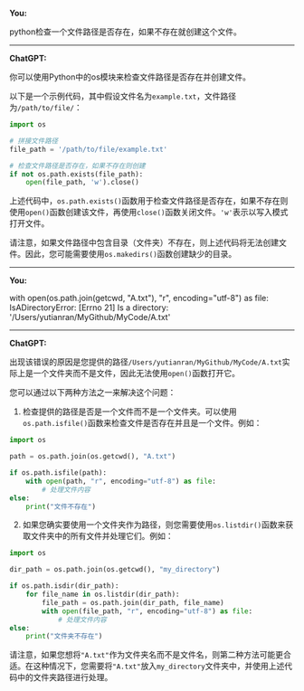 **You:**

python检查一个文件路径是否存在，如果不存在就创建这个文件。

* * *

**ChatGPT:**

你可以使用Python中的os模块来检查文件路径是否存在并创建文件。

以下是一个示例代码，其中假设文件名为`example.txt`，文件路径为`/path/to/file/`：

```python
import os

# 拼接文件路径
file_path = '/path/to/file/example.txt'

# 检查文件路径是否存在，如果不存在则创建
if not os.path.exists(file_path):
    open(file_path, 'w').close()
```

上述代码中，`os.path.exists()`函数用于检查文件路径是否存在，如果不存在则使用`open()`函数创建该文件，再使用`close()`函数关闭文件。`'w'`表示以写入模式打开文件。

请注意，如果文件路径中包含目录（文件夹）不存在，则上述代码将无法创建文件。因此，您可能需要使用`os.makedirs()`函数创建缺少的目录。

* * *

**You:**

with open(os.path.join(getcwd, "A.txt"), "r", encoding="utf-8") as file: IsADirectoryError: \[Errno 21\] Is a directory: '/Users/yutianran/MyGithub/MyCode/A.txt'

* * *

**ChatGPT:**

出现该错误的原因是您提供的路径`/Users/yutianran/MyGithub/MyCode/A.txt`实际上是一个文件夹而不是文件，因此无法使用`open()`函数打开它。

您可以通过以下两种方法之一来解决这个问题：

1.  检查提供的路径是否是一个文件而不是一个文件夹。可以使用`os.path.isfile()`函数来检查文件是否存在并且是一个文件。例如：

```python
import os

path = os.path.join(os.getcwd(), "A.txt")

if os.path.isfile(path):
    with open(path, "r", encoding="utf-8") as file:
        # 处理文件内容
else:
    print("文件不存在")
```

2.  如果您确实要使用一个文件夹作为路径，则您需要使用`os.listdir()`函数来获取文件夹中的所有文件并处理它们。例如：

```python
import os

dir_path = os.path.join(os.getcwd(), "my_directory")

if os.path.isdir(dir_path):
    for file_name in os.listdir(dir_path):
        file_path = os.path.join(dir_path, file_name)
        with open(file_path, "r", encoding="utf-8") as file:
            # 处理文件内容
else:
    print("文件夹不存在")
```

请注意，如果您想将`"A.txt"`作为文件夹名而不是文件名，则第二种方法可能更合适。在这种情况下，您需要将`"A.txt"`放入`my_directory`文件夹中，并使用上述代码中的文件夹路径进行处理。